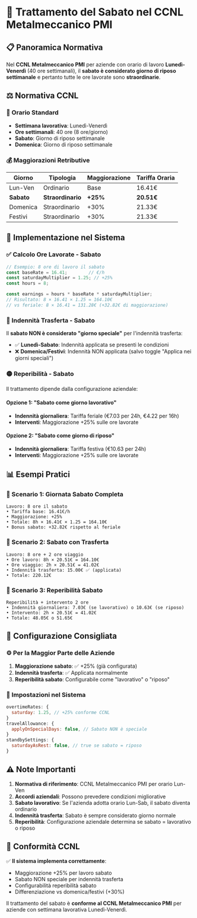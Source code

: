 # 📅 Trattamento del Sabato nel CCNL Metalmeccanico PMI

## 📋 Panoramica Normativa

Nel **CCNL Metalmeccanico PMI** per aziende con orario di lavoro **Lunedì-Venerdì** (40 ore settimanali), il **sabato è considerato giorno di riposo settimanale** e pertanto tutte le ore lavorate sono **straordinarie**.

## ⚖️ Normativa CCNL

### 🏢 Orario Standard
- **Settimana lavorativa**: Lunedì-Venerdì
- **Ore settimanali**: 40 ore (8 ore/giorno)
- **Sabato**: Giorno di riposo settimanale
- **Domenica**: Giorno di riposo settimanale

### 💰 Maggiorazioni Retributive

| Giorno | Tipologia | Maggiorazione | Tariffa Oraria |
|--------|-----------|---------------|----------------|
| Lun-Ven | Ordinario | Base | 16.41€ |
| **Sabato** | **Straordinario** | **+25%** | **20.51€** |
| Domenica | Straordinario | +30% | 21.33€ |
| Festivi | Straordinario | +30% | 21.33€ |

## 🎯 Implementazione nel Sistema

### ✅ Calcolo Ore Lavorate - Sabato

```javascript
// Esempio: 8 ore di lavoro il sabato
const baseRate = 16.41;        // €/h
const saturdayMultiplier = 1.25; // +25%
const hours = 8;

const earnings = hours * baseRate * saturdayMultiplier;
// Risultato: 8 × 16.41 × 1.25 = 164.10€
// vs feriale: 8 × 16.41 = 131.28€ (+32.82€ di maggiorazione)
```

### 🚗 Indennità Trasferta - Sabato

Il **sabato NON è considerato "giorno speciale"** per l'indennità trasferta:

- ✅ **Lunedì-Sabato**: Indennità applicata se presenti le condizioni
- ❌ **Domenica/Festivi**: Indennità NON applicata (salvo toggle "Applica nei giorni speciali")

### 🟡 Reperibilità - Sabato

Il trattamento dipende dalla configurazione aziendale:

#### Opzione 1: "Sabato come giorno lavorativo"
- **Indennità giornaliera**: Tariffa feriale (€7.03 per 24h, €4.22 per 16h)
- **Interventi**: Maggiorazione +25% sulle ore lavorate

#### Opzione 2: "Sabato come giorno di riposo" 
- **Indennità giornaliera**: Tariffa festiva (€10.63 per 24h)
- **Interventi**: Maggiorazione +25% sulle ore lavorate

## 📊 Esempi Pratici

### 💼 Scenario 1: Giornata Sabato Completa
```
Lavoro: 8 ore il sabato
• Tariffa base: 16.41€/h
• Maggiorazione: +25%
• Totale: 8h × 16.41€ × 1.25 = 164.10€
• Bonus sabato: +32.82€ rispetto al feriale
```

### 🚛 Scenario 2: Sabato con Trasferta
```
Lavoro: 8 ore + 2 ore viaggio
• Ore lavoro: 8h × 20.51€ = 164.10€
• Ore viaggio: 2h × 20.51€ = 41.02€  
• Indennità trasferta: 15.00€ ✅ (applicata)
• Totale: 220.12€
```

### 📱 Scenario 3: Reperibilità Sabato
```
Reperibilità + intervento 2 ore
• Indennità giornaliera: 7.03€ (se lavorativo) o 10.63€ (se riposo)
• Intervento: 2h × 20.51€ = 41.02€
• Totale: 48.05€ o 51.65€
```

## 🔧 Configurazione Consigliata

### ⚙️ Per la Maggior Parte delle Aziende
1. **Maggiorazione sabato**: ✅ +25% (già configurata)
2. **Indennità trasferta**: ✅ Applicata normalmente
3. **Reperibilità sabato**: Configurabile come "lavorativo" o "riposo"

### 📝 Impostazioni nel Sistema
```javascript
overtimeRates: {
  saturday: 1.25, // +25% conforme CCNL
}
travelAllowance: {
  applyOnSpecialDays: false, // Sabato NON è speciale
}
standbySettings: {
  saturdayAsRest: false, // true se sabato = riposo
}
```

## ⚠️ Note Importanti

1. **Normativa di riferimento**: CCNL Metalmeccanico PMI per orario Lun-Ven
2. **Accordi aziendali**: Possono prevedere condizioni migliorative
3. **Sabato lavorativo**: Se l'azienda adotta orario Lun-Sab, il sabato diventa ordinario
4. **Indennità trasferta**: Sabato è sempre considerato giorno normale
5. **Reperibilità**: Configurazione aziendale determina se sabato = lavorativo o riposo

## 🎯 Conformità CCNL

✅ **Il sistema implementa correttamente**:
- Maggiorazione +25% per lavoro sabato
- Sabato NON speciale per indennità trasferta  
- Configurabilità reperibilità sabato
- Differenziazione vs domenica/festivi (+30%)

Il trattamento del sabato è **conforme al CCNL Metalmeccanico PMI** per aziende con settimana lavorativa Lunedì-Venerdì.
